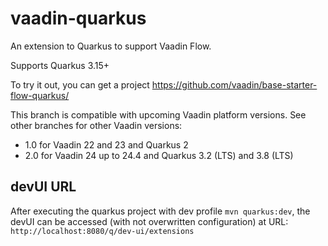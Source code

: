 # vaadin-quarkus
An extension to Quarkus to support Vaadin Flow.

Supports Quarkus 3.15+

To try it out, you can get a project https://github.com/vaadin/base-starter-flow-quarkus/

This branch is compatible with upcoming Vaadin platform versions. See other branches for other Vaadin versions:

* 1.0 for Vaadin 22 and 23 and Quarkus 2
* 2.0 for Vaadin 24 up to 24.4 and Quarkus 3.2 (LTS) and 3.8 (LTS)


## devUI URL
After executing the quarkus project with dev profile `mvn quarkus:dev`, the devUI can be accessed (with not overwritten configuration) at URL: `http://localhost:8080/q/dev-ui/extensions`

